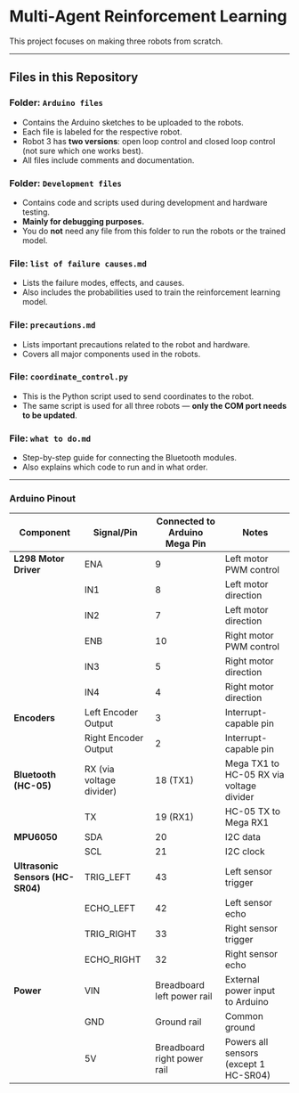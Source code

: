 
# Multi-Agent Reinforcement Learning
This project focuses on making three robots from scratch.

---

## Files in this Repository

### Folder: `Arduino files`

* Contains the Arduino sketches to be uploaded to the robots.
* Each file is labeled for the respective robot.
* Robot 3 has **two versions**: open loop control and closed loop control (not sure which one works best).
* All files include comments and documentation.

### Folder: `Development files`

* Contains code and scripts used during development and hardware testing.
* **Mainly for debugging purposes.**
* You do **not** need any file from this folder to run the robots or the trained model.

### File: `list of failure causes.md`

* Lists the failure modes, effects, and causes.
* Also includes the probabilities used to train the reinforcement learning model.

### File: `precautions.md`

* Lists important precautions related to the robot and hardware.
* Covers all major components used in the robots.

### File: `coordinate_control.py`

* This is the Python script used to send coordinates to the robot.
* The same script is used for all three robots — **only the COM port needs to be updated**.

### File: `what to do.md`

* Step-by-step guide for connecting the Bluetooth modules.
* Also explains which code to run and in what order.

---

### Arduino Pinout

| **Component**                    | **Signal/Pin**           | **Connected to Arduino Mega Pin** | **Notes**                                |
| -------------------------------- | ------------------------ | --------------------------------- | ---------------------------------------- |
| **L298 Motor Driver**            | ENA                      | 9                                 | Left motor PWM control                   |
|                                  | IN1                      | 8                                 | Left motor direction                     |
|                                  | IN2                      | 7                                 | Left motor direction                     |
|                                  | ENB                      | 10                                | Right motor PWM control                  |
|                                  | IN3                      | 5                                 | Right motor direction                    |
|                                  | IN4                      | 4                                 | Right motor direction                    |
| **Encoders**                     | Left Encoder Output      | 3                                 | Interrupt-capable pin                    |
|                                  | Right Encoder Output     | 2                                 | Interrupt-capable pin                    |
| **Bluetooth (HC-05)**            | RX (via voltage divider) | 18 (TX1)                          | Mega TX1 to HC-05 RX via voltage divider |
|                                  | TX                       | 19 (RX1)                          | HC-05 TX to Mega RX1                     |
| **MPU6050**                      | SDA                      | 20                                | I2C data                                 |
|                                  | SCL                      | 21                                | I2C clock                                |
| **Ultrasonic Sensors (HC-SR04)** | TRIG\_LEFT               | 43                                | Left sensor trigger                      |
|                                  | ECHO\_LEFT               | 42                                | Left sensor echo                         |
|                                  | TRIG\_RIGHT              | 33                                | Right sensor trigger                     |
|                                  | ECHO\_RIGHT              | 32                                | Right sensor echo                        |
| **Power**                        | VIN                      | Breadboard left power rail        | External power input to Arduino          |
|                                  | GND                      | Ground rail                       | Common ground                            |
|                                  | 5V                       | Breadboard right power rail       | Powers all sensors (except 1 HC-SR04)    |

